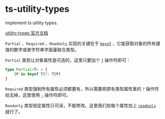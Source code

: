 # ts-utility-types
implement ts utility types.

[utility-types 官方文档](https://www.typescriptlang.org/docs/handbook/utility-types.html)

`Partial` 、`Required` 、`Readonly` 实现的关键在于 [`keyof`](https://www.typescriptlang.org/docs/handbook/2/keyof-types.html) ，它能获取对象的所有键值的数字或者字符串字面量联合类型。

`Partial` 类型让对象属性是可选的，这里只要加个 [`?`](https://www.typescriptlang.org/docs/handbook/2/objects.html#optional-properties) 操作符即可：

```ts
type Partial<T> = {
    [P in keyof T]?: T[P]
}
```

`Required` 类型强制所有属性必须都要有，所以需要把原有类型属性里的 `?` 操作符给去掉，这里使用 [`-`](https://www.typescriptlang.org/docs/handbook/2/mapped-types.html#mapping-modifiers) 操作符即可。

`Readonly` 类型规定属性只可读，不能修改。这里我们给每个属性加上 [`readonly`](https://www.typescriptlang.org/docs/handbook/2/objects.html#readonly-properties) 就行了。

